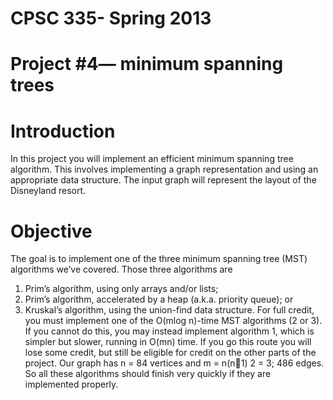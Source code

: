 CPSC 335- Spring 2013
======================================
Project #4— minimum spanning trees
======================================
Introduction
======================================
In this project you will implement an efficient minimum spanning tree algorithm.
This involves implementing a graph representation and using an
appropriate data structure. The input graph will represent the layout of
the Disneyland resort.

Objective
=====================================
The goal is to implement one of the three minimum spanning tree (MST)
algorithms we’ve covered. Those three algorithms are
1. Prim’s algorithm, using only arrays and/or lists;
2. Prim’s algorithm, accelerated by a heap (a.k.a. priority queue); or
3. Kruskal’s algorithm, using the union-find data structure.
For full credit, you must implement one of the O(mlog n)-time MST algorithms
(2 or 3). If you cannot do this, you may instead implement algorithm
1, which is simpler but slower, running in O(mn) time. If you go this
route you will lose some credit, but still be eligible for credit on the other
parts of the project.
Our graph has n = 84 vertices and m = n(n􀀀1)
2 = 3; 486 edges. So all these
algorithms should finish very quickly if they are implemented properly.
